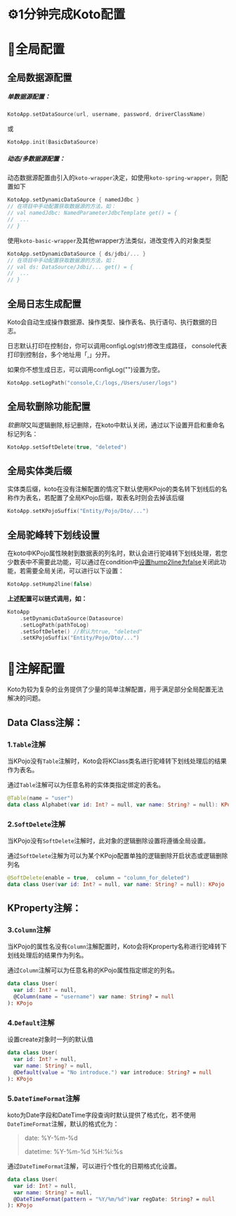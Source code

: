 # ⚙️1分钟完成Koto配置

# 📌全局配置

## 全局数据源配置

##### 单数据源配置：

```kotlin
KotoApp.setDataSource(url, username, password, driverClassName)
```

或

```kotlin
KotoApp.init(BasicDataSource)
```

##### 动态/多数据源配置：

动态数据源配置由引入的<code>koto-wrapper</code>决定，如使用<code>koto-spring-wrapper</code>，则配置如下

```kotlin
KotoApp.setDynamicDataSource { namedJdbc }
// 在项目中手动配置获取数据源的方法，如：
// val namedJdbc: NamedParameterJdbcTemplate get() = {
//  ...
// }
```

使用<code>koto-basic-wrapper</code>及其他wrapper方法类似，进改变传入的对象类型

```kotlin
KotoApp.setDynamicDataSource { ds/jdbi/... }
// 在项目中手动配置获取数据源的方法，如：
// val ds: DataSource/Jdbi/... get() = {
//  ...
// }
```

## 全局日志生成配置

Koto会自动生成操作数据源、操作类型、操作表名、执行语句、执行数据的日志。

日志默认打印在控制台，你可以调用configLog(str)修改生成路径，
console代表打印到控制台，多个地址用「,」分开。

如果你不想生成日志，可以调用configLog("")设置为空。

```kotlin
KotoApp.setLogPath("console,C:/logs,/Users/user/logs")
```

## 全局软删除功能配置

*软删除*又叫逻辑删除,标记删除，在koto中默认关闭，通过以下设置开启和重命名标记列名：

```kotlin
KotoApp.setSoftDelete(true, "deleted") 
```

## 全局实体类后缀

实体类后缀，koto在没有注解配置的情况下默认使用KPojo的类名转下划线后的名称作为表名，若配置了全局KPojo后缀，取表名时则会去掉该后缀

```kotlin
KotoApp.setKPojoSuffix("Entity/Pojo/Dto/...")
```



## 全局驼峰转下划线设置

在koto中KPojo属性映射到数据表的列名时，默认会进行驼峰转下划线处理，若您少数表中不需要此功能，可以通过在condition中[设置hump2line为false](/#/where?id=condition-类型)关闭此功能，若需要全局关闭，可以进行以下设置：

```kotlin
KotoApp.setHump2line(false)
```



**上述配置可以链式调用，如：**

```kotlin
KotoApp
	.setDynamicDataSource(Datasource)
	.setLogPath(pathToLog)
	.setSoftDelete() //默认为true, "deleted"
	.setKPojoSuffix("Entity/Pojo/Dto/...")
```



# 📌注解配置



Koto为较为复杂的业务提供了少量的简单注解配置，用于满足部分全局配置无法解决的问题。



## Data Class注解：

### 1.`Table`注解

当KPojo没有<code>Table</code>注解时，Koto会将KClass类名进行驼峰转下划线处理后的结果作为表名。

通过<code>Table</code>注解可以为任意名称的实体类指定绑定的表名。

```kotlin
@Table(name = "user")
data class Alphabet(var id: Int? = null, var name: String? = null): KPojo
```



### 2.`SoftDelete`注解

当KPojo没有<code>SoftDelete</code>注解时，此对象的逻辑删除设置将遵循全局设置。

通过<code>SoftDelete</code>注解为可以为某个KPojo配置单独的逻辑删除开启状态或逻辑删除列名

```kotlin
@SoftDelete(enable = true,  column = "column_for_deleted")
data class User(var id: Int? = null, var name: String? = null): KPojo
```



## KProperty注解：

### 3.`Column`注解

当KPojo的属性名没有<code>Column</code>注解配置时，Koto会将Kproperty名称进行驼峰转下划线处理后的结果作为列名。

通过<code>Column</code>注解可以为任意名称的KPojo属性指定绑定的列名。

```kotlin
data class User(
  var id: Int? = null, 
  @Column(name = "username") var name: String? = null
): KPojo
```



### 4.`Default`注解

设置create对象时一列的默认值

```kotlin
data class User(
  var id: Int? = null, 
  var name: String? = null,
  @Default(value = "No introduce.") var introduce: String? = null
): KPojo
```



### 5.`DateTimeFormat`注解

koto为Date字段和DateTime字段查询时默认提供了格式化，若不使用<code>DateTimeFormat</code>注解，默认的格式化为：

> date: %Y-%m-%d
>
> datetime: %Y-%m-%d %H:%i:%s

通过<code>DateTimeFormat</code>注解，可以进行个性化的日期格式化设置。



```kotlin
data class User(
  var id: Int? = null, 
  var name: String? = null,
  @DateTimeFormat(pattern = "%Y/%m/%d")var regDate: String? = null
): KPojo
```

